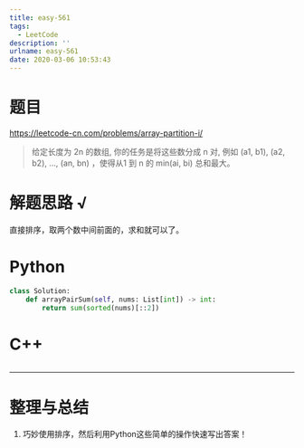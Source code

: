 ```yaml
---
title: easy-561
tags:
  - LeetCode
description: ''
urlname: easy-561
date: 2020-03-06 10:53:43
---
```


# 题目

https://leetcode-cn.com/problems/array-partition-i/

> 给定长度为 2n 的数组, 你的任务是将这些数分成 n 对, 例如 (a1, b1), (a2, b2), ..., (an, bn) ，使得从1 到 n 的 min(ai, bi) 总和最大。
>

# 解题思路 √

直接排序，取两个数中间前面的，求和就可以了。



# Python

```python
class Solution:
    def arrayPairSum(self, nums: List[int]) -> int:
        return sum(sorted(nums)[::2])
```

# C++

```cpp

```

---



# 整理与总结

1. 巧妙使用排序，然后利用Python这些简单的操作快速写出答案！

